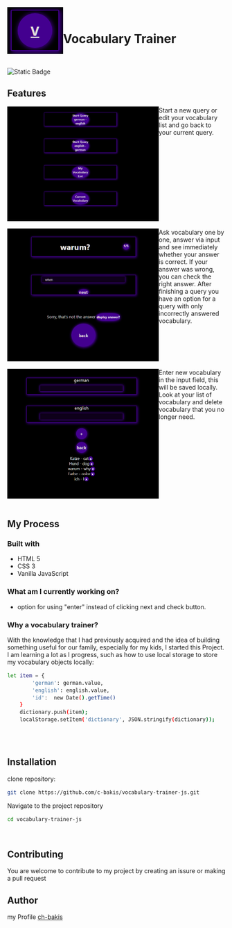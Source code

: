  

<img align="left" src="https://github.com/c-bakis/vocabulary-trainer-js/blob/main/public/png/icon.PNG" alt="v icon"/> 
<br/>

# Vocabulary Trainer

<br clear="left"/>

![Static Badge](https://img.shields.io/badge/JavaScript-F7DF1E?logo=JavaScript&logoColor=000&style=flat-square)


## Features

<img align="left" src="https://github.com/c-bakis/vocabulary-trainer-js/blob/main/public/png/main-page.PNG" alt="main page" width="350"/>
Start a new query or edit your vocabulary list and go back to your current query.
<br clear="left"/>
<br/>

<img align="left" src="https://github.com/c-bakis/vocabulary-trainer-js/blob/main/public/png/training-page.PNG" alt="training page" width="350"/>
Ask vocabulary one by one, answer via input and see immediately whether your answer is correct. If your answer was wrong, you can check the right answer.
After finishing a query you have an option for a query with only incorrectly answered vocabulary.
 <br clear="left"/>
 <br/>

<img align="left" src="https://github.com/c-bakis/vocabulary-trainer-js/blob/main/public/png/list-page.PNG" alt="list page" hight="350" width="350px"/>
Enter new vocabulary in the input field, this will be saved locally. 
Look at your list of vocabulary and delete vocabulary that you no longer need.
<br clear="left"/>
<br/>

## My Process 

### Built with

 - HTML 5
 - CSS 3
 - Vanilla JavaScript

### What am I currently working on?

- option for using "enter" instead of clicking next and check button.

### Why a vocabulary trainer?

With the knowledge that I had previously acquired and the idea of building something useful for our family, especially for my kids, I started this Project.
I am learning a lot as I progress, such as how to use local storage to store my vocabulary objects locally:
```bash
let item = {
        'german': german.value,
        'english': english.value,
        'id':  new Date().getTime()
    }
    dictionary.push(item);
    localStorage.setItem('dictionary', JSON.stringify(dictionary));
      
```
<br/>

## Installation

clone repository:
```bash
git clone https://github.com/c-bakis/vocabulary-trainer-js.git
```

Navigate to the project repository
```bash
cd vocabulary-trainer-js
```


<br/>

## Contributing

You are welcome to contribute to my project by creating an issure or making a pull request

## Author 

my Profile [ch-bakis](https://github.com/c-bakis)
